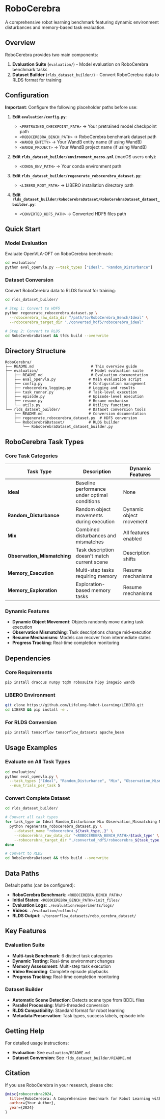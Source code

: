 # RoboCerebra

A comprehensive robot learning benchmark featuring dynamic environment disturbances and memory-based task evaluation.

## Overview

RoboCerebra provides two main components:

1. **Evaluation Suite** (`evaluation/`) - Model evaluation on RoboCerebra benchmark tasks
2. **Dataset Builder** (`rlds_dataset_builder/`) - Convert RoboCerebra data to RLDS format for training

## Configuration

**Important**: Configure the following placeholder paths before use:

1. **Edit `evaluation/config.py`**:
   - `<PRETRAINED_CHECKPOINT_PATH>` → Your pretrained model checkpoint path
   - `<ROBOCEREBRA_BENCH_PATH>` → RoboCerebra benchmark dataset path
   - `<WANDB_ENTITY>` → Your WandB entity name (if using WandB)
   - `<WANDB_PROJECT>` → Your WandB project name (if using WandB)

2. **Edit `rlds_dataset_builder/environment_macos.yml`** (macOS users only):
   - `<CONDA_ENV_PATH>` → Your conda environment path

3. **Edit `rlds_dataset_builder/regenerate_robocerebra_dataset.py`**:
   - `<LIBERO_ROOT_PATH>` → LIBERO installation directory path

4. **Edit `rlds_dataset_builder/RoboCerebraDataset/RoboCerebraDataset_dataset_builder.py`**:
   - `<CONVERTED_HDF5_PATH>` → Converted HDF5 files path

## Quick Start

### Model Evaluation

Evaluate OpenVLA-OFT on RoboCerebra benchmark:

```bash
cd evaluation/
python eval_openvla.py --task_types ["Ideal", "Random_Disturbance"]
```

### Dataset Conversion

Convert RoboCerebra data to RLDS format for training:

```bash
cd rlds_dataset_builder/

# Step 1: Convert to HDF5
python regenerate_robocerebra_dataset.py \
  --robocerebra_raw_data_dir "/path/to/RoboCerebra_Bench/Ideal" \
  --robocerebra_target_dir "./converted_hdf5/robocerebra_ideal"

# Step 2: Convert to RLDS
cd RoboCerebraDataset && tfds build --overwrite
```

## Directory Structure

```
RoboCerebra/
├── README.md                          # This overview guide
├── evaluation/                        # Model evaluation suite
│   ├── README.md                      # Evaluation documentation
│   ├── eval_openvla.py               # Main evaluation script
│   ├── config.py                     # Configuration management
│   ├── robocerebra_logging.py        # Logging and results
│   ├── task_runner.py                # Task-level execution
│   ├── episode.py                    # Episode-level execution
│   ├── resume.py                     # Resume mechanism
│   └── utils.py                      # Utility functions
└── rlds_dataset_builder/             # Dataset conversion tools
    ├── README.md                     # Conversion documentation
    ├── regenerate_robocerebra_dataset.py  # HDF5 conversion
    └── RoboCerebraDataset/           # RLDS builder
        └── RoboCerebraDataset_dataset_builder.py
```

## RoboCerebra Task Types

### Core Task Categories

| Task Type | Description | Dynamic Features |
|-----------|-------------|------------------|
| **Ideal** | Baseline performance under optimal conditions | None |
| **Random_Disturbance** | Random object movements during execution | Dynamic object movement |
| **Mix** | Combined disturbances and mismatches | All features enabled |
| **Observation_Mismatching** | Task description doesn't match current scene | Description shifts |
| **Memory_Execution** | Multi-step tasks requiring memory | Resume mechanisms |
| **Memory_Exploration** | Exploration-based memory tasks | Resume mechanisms |

### Dynamic Features

- **Dynamic Object Movement**: Objects randomly move during task execution
- **Observation Mismatching**: Task descriptions change mid-execution
- **Resume Mechanisms**: Models can recover from intermediate states
- **Progress Tracking**: Real-time completion monitoring

## Dependencies

### Core Requirements
```bash
pip install draccus numpy tqdm robosuite h5py imageio wandb
```

### LIBERO Environment
```bash
git clone https://github.com/Lifelong-Robot-Learning/LIBERO.git
cd LIBERO && pip install -e .
```

### For RLDS Conversion
```bash
pip install tensorflow tensorflow_datasets apache_beam
```

## Usage Examples

### Evaluate on All Task Types
```bash
cd evaluation/
python eval_openvla.py \
  --task_types ["Ideal", "Random_Disturbance", "Mix", "Observation_Mismatching", "Memory_Execution", "Memory_Exploration"] \
  --num_trials_per_task 5
```

### Convert Complete Dataset
```bash
cd rlds_dataset_builder/

# Convert all task types
for task_type in Ideal Random_Disturbance Mix Observation_Mismatching Memory_Execution Memory_Exploration; do
  python regenerate_robocerebra_dataset.py \
    --dataset_name "robocerebra_${task_type,,}" \
    --robocerebra_raw_data_dir "<ROBOCEREBRA_BENCH_PATH>/$task_type" \
    --robocerebra_target_dir "./converted_hdf5/robocerebra_${task_type,,}"
done

# Convert to RLDS
cd RoboCerebraDataset && tfds build --overwrite
```

## Data Paths

Default paths (can be configured):
- **RoboCerebra Benchmark**: `<ROBOCEREBRA_BENCH_PATH>/`
- **Initial States**: `<ROBOCEREBRA_BENCH_PATH>/init_files/`
- **Evaluation Logs**: `./evaluation/experiments/logs/`
- **Videos**: `./evaluation/rollouts/`
- **RLDS Output**: `~/tensorflow_datasets/robo_cerebra_dataset/`

## Key Features

### Evaluation Suite
- **Multi-task Benchmark**: 6 distinct task categories
- **Dynamic Testing**: Real-time environment changes
- **Memory Assessment**: Multi-step task execution
- **Video Recording**: Complete episode playbacks
- **Progress Tracking**: Real-time completion monitoring

### Dataset Builder
- **Automatic Scene Detection**: Detects scene type from BDDL files
- **Parallel Processing**: Multi-threaded conversion
- **RLDS Compatibility**: Standard format for robot learning
- **Metadata Preservation**: Task types, success labels, episode info

## Getting Help

For detailed usage instructions:
- **Evaluation**: See `evaluation/README.md`
- **Dataset Conversion**: See `rlds_dataset_builder/README.md`

## Citation

If you use RoboCerebra in your research, please cite:
```bibtex
@misc{robocerebra2024,
  title={RoboCerebra: A Comprehensive Benchmark for Robot Learning with Dynamic Environments},
  author={Your Author},
  year={2024}
}
```